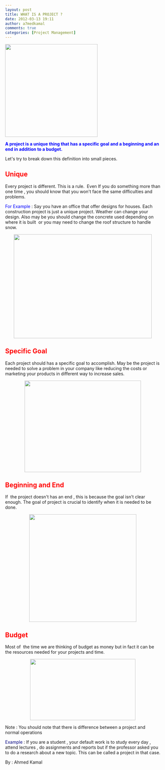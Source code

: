 ```yaml
---
layout: post
title: WHAT IS A PROJECT ?
date: 2012-03-13 19:11
author: a7medkamal
comments: true
categories: [Project Management]
---
```

<img class="aligncenter" src="http://b.vimeocdn.com/ps/157/022/1570227_300.jpg" alt="" width="300" height="300" />

<strong><span style="color:#0000ff;">A project is a unique thing that has a specific goal and a beginning and an end in addition to a budget.</span></strong>

Let's try to break down this definition into small pieces.
<h2><span style="color:#ff0000;">Unique </span></h2>
Every project is different. This is a rule.  Even If you do something more than one time , you should know that you won't face the same difficulties and problems.

<span style="color:#0000ff;">For Example</span> : Say you have an office that offer designs for houses. Each construction project is just a unique project. Weather can change your design. Also may be you should change the concrete used depending on where it is built  or you may need to change the roof structure to handle snow.
<p style="text-align:center;"><img class="aligncenter" src="http://a7medkamal.files.wordpress.com/2012/03/img_7647.jpg?w=300" alt="" width="448" height="336" /></p>

<h2><span style="color:#ff0000;">Specific Goal</span></h2>
Each project should has a specific goal to accomplish. May be the project is needed to solve a problem in your company like reducing the costs or marketing your products in different way to increase sales.
<p style="text-align:center;"><img class="aligncenter" src="http://www.feelgood-achieveyourgoals.com/wp-content/uploads/2011/08/setgoalsboard.jpg" alt="" width="378" height="296" /></p>

<h2><span style="color:#ff0000;">Beginning and End</span></h2>
If  the project doesn't has an end , this is because the goal isn't clear enough. The goal of project is crucial to identify when it is needed to be done.
<p style="text-align:center;"><img class="aligncenter" src="http://img.wikinut.com/img/2zk44hc9kn7__nyp/jpeg/0/A-Beginning-With-No-End.jpeg" alt="" width="348" height="348" /></p>

<h2><span style="color:#ff0000;">Budget</span></h2>
Most of  the time we are thinking of budget as money but in fact it can be the resources needed for your projects and time.
<p style="text-align:center;"><img class="aligncenter" src="http://www.senatesite.com/home/blog2/images/2011/01/budgetcalculator.jpg" alt="" width="342" height="198" /></p>
Note : You should note that there is difference between a project and normal operations

<span style="color:#000080;">Example</span> : If you are a student , your default work is to study every day , attend lectures , do assignments and reports but if the professor asked you to do a research about a new topic. This can be called a project in that case.

By : Ahmed Kamal
